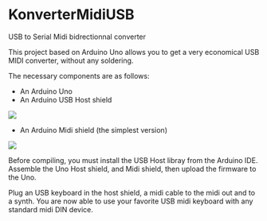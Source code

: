 # KonverterMidiUSB
USB to Serial Midi bidrectionnal converter

This project based on Arduino Uno allows you to get a very economical USB MIDI converter, without any soldering.

The necessary components are as follows:
- An Arduino Uno
- An Arduino USB Host shield

![](https://d1xahwiwo4b49p.cloudfront.net/2538-large_default/usb-host-shield-support-google-android-adk-arduino.jpg)

- An Arduino  Midi shield (the simplest version)

![](https://www.google.fr/url?sa=i&source=images&cd=&ved=2ahUKEwjTj46b_qTjAhWIkxQKHSz1CU0QjRx6BAgBEAU&url=http%3A%2F%2Fgilles.thebault.free.fr%2Fspip.php%3Farticle54&psig=AOvVaw3KSrMTAAPDyTYYDcJU-C6-&ust=1562663726037331)

Before compiling, you must install the USB Host libray from the Arduino IDE.
Assemble the Uno Host shield, and Midi shield, then upload the firmware to the Uno.

Plug an USB keyboard in the host shield, a midi cable to the midi out and to a synth.
You are now able to use your favorite USB midi keyboard with any standard midi DIN device.



